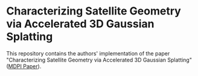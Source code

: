 # Characterizing Satellite Geometry via Accelerated 3D Gaussian Splatting

This repository contains the authors' implementation of the paper "Characterizing Satellite Geometry via Accelerated 3D Gaussian Splatting" ([MDPI Paper](https://www.mdpi.com/2226-4310/11/3/183)).